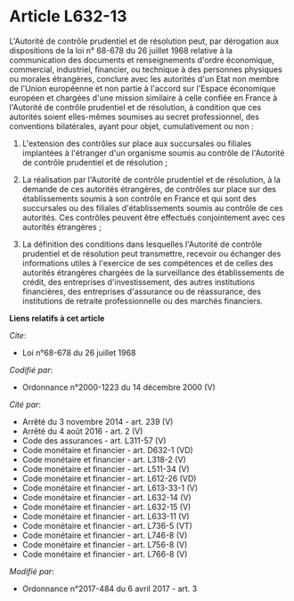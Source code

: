 # Article L632-13

L'Autorité de contrôle prudentiel et de résolution peut, par dérogation aux dispositions de la loi n° 68-678 du 26 juillet
1968 relative à la communication des documents et renseignements d'ordre économique, commercial, industriel, financier, ou
technique à des personnes physiques ou morales étrangères, conclure avec les autorités d'un Etat non membre de l'Union
européenne et non partie à l'accord sur l'Espace économique européen et chargées d'une mission similaire à celle confiée en
France à l'Autorité de contrôle prudentiel et de résolution, à condition que ces autorités soient elles-mêmes soumises au
secret professionnel, des conventions bilatérales, ayant pour objet, cumulativement ou non :

1. L'extension des contrôles sur place aux succursales ou filiales implantées à l'étranger d'un organisme soumis au contrôle
de l'Autorité de contrôle prudentiel et de résolution ;

2. La réalisation par l'Autorité de contrôle prudentiel et de résolution, à la demande de ces autorités étrangères, de
contrôles sur place sur des établissements soumis à son contrôle en France et qui sont des succursales ou des filiales
d'établissements soumis au contrôle de ces autorités. Ces contrôles peuvent être effectués conjointement avec ces autorités
étrangères ;

3. La définition des conditions dans lesquelles l'Autorité de contrôle prudentiel et de résolution peut transmettre, recevoir
ou échanger des informations utiles à l'exercice de ses compétences et de celles des autorités étrangères chargées de la
surveillance des établissements de crédit, des entreprises d'investissement, des autres institutions financières, des
entreprises d'assurance ou de réassurance, des institutions de retraite professionnelle ou des marchés financiers.

**Liens relatifs à cet article**

_Cite_:

  - Loi n°68-678 du 26 juillet 1968

_Codifié par_:

  - Ordonnance n°2000-1223 du 14 décembre 2000 (V)

_Cité par_:

  - Arrêté du 3 novembre 2014 - art. 239 (V)
  - Arrêté du 4 août 2016 - art. 2 (V)
  - Code des assurances - art. L311-57 (V)
  - Code monétaire et financier - art. D632-1 (VD)
  - Code monétaire et financier - art. L318-2 (V)
  - Code monétaire et financier - art. L511-34 (V)
  - Code monétaire et financier - art. L612-26 (VD)
  - Code monétaire et financier - art. L613-33-1 (V)
  - Code monétaire et financier - art. L632-14 (V)
  - Code monétaire et financier - art. L632-15 (V)
  - Code monétaire et financier - art. L633-11 (V)
  - Code monétaire et financier - art. L736-5 (VT)
  - Code monétaire et financier - art. L746-8 (V)
  - Code monétaire et financier - art. L756-8 (V)
  - Code monétaire et financier - art. L766-8 (V)

_Modifié par_:

  - Ordonnance n°2017-484 du 6 avril 2017 - art. 3
